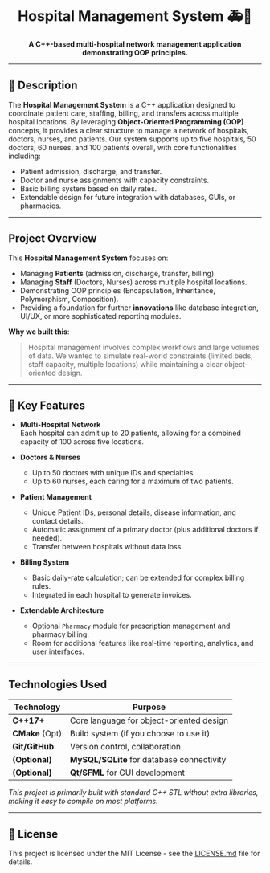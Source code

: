 <h1 align="center"><b>Hospital Management System 🚑🏥</b></h1>

<p align="center"><b>
A C++-based multi-hospital network management application demonstrating OOP principles.
</b></p>

---

## 📖 Description

The **Hospital Management System** is a C++ application designed to coordinate patient care, staffing, billing, and transfers across multiple hospital locations. By leveraging **Object-Oriented Programming (OOP)** concepts, it provides a clear structure to manage a network of hospitals, doctors, nurses, and patients. Our system supports up to five hospitals, 50 doctors, 60 nurses, and 100 patients overall, with core functionalities including:

- Patient admission, discharge, and transfer.
- Doctor and nurse assignments with capacity constraints.
- Basic billing system based on daily rates.
- Extendable design for future integration with databases, GUIs, or pharmacies.

---

## Project Overview

This **Hospital Management System** focuses on:
- Managing **Patients** (admission, discharge, transfer, billing).
- Managing **Staff** (Doctors, Nurses) across multiple hospital locations.
- Demonstrating OOP principles (Encapsulation, Inheritance, Polymorphism, Composition).
- Providing a foundation for further **innovations** like database integration, UI/UX, or more sophisticated reporting modules.

**Why we built this**:  
> Hospital management involves complex workflows and large volumes of data. We wanted to simulate real-world constraints (limited beds, staff capacity, multiple locations) while maintaining a clear object-oriented design.

---

## 🚀 Key Features

- **Multi-Hospital Network**  
  Each hospital can admit up to 20 patients, allowing for a combined capacity of 100 across five locations.

- **Doctors & Nurses**  
  - Up to 50 doctors with unique IDs and specialties.  
  - Up to 60 nurses, each caring for a maximum of two patients.

- **Patient Management**  
  - Unique Patient IDs, personal details, disease information, and contact details.  
  - Automatic assignment of a primary doctor (plus additional doctors if needed).  
  - Transfer between hospitals without data loss.

- **Billing System**  
  - Basic daily-rate calculation; can be extended for complex billing rules.  
  - Integrated in each hospital to generate invoices.

- **Extendable Architecture**  
  - Optional `Pharmacy` module for prescription management and pharmacy billing.  
  - Room for additional features like real-time reporting, analytics, and user interfaces.

---

## Technologies Used

| Technology      | Purpose                                     |
|-----------------|---------------------------------------------|
| **C++17+**      | Core language for object-oriented design    |
| **CMake** (Opt) | Build system (if you choose to use it)      |
| **Git/GitHub**  | Version control, collaboration              |
| **(Optional)**  | **MySQL/SQLite** for database connectivity  |
| **(Optional)**  | **Qt/SFML** for GUI development             |

*This project is primarily built with standard C++ STL without extra libraries, making it easy to compile on most platforms.*

---

## 📜 License

This project is licensed under the MIT License - see the [LICENSE.md](LICENSE.md) file for details.
